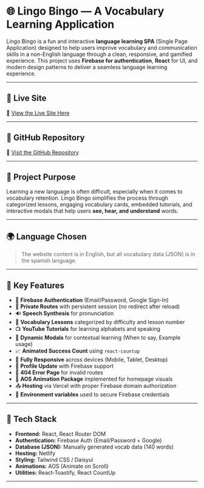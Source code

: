 # 🌐 Lingo Bingo — A Vocabulary Learning Application

Lingo Bingo is a fun and interactive **language learning SPA** (Single Page Application) designed to help users improve vocabulary and communication skills in a non-English language through a clean, responsive, and gamified experience. This project uses **Firebase for authentication**, **React** for UI, and modern design patterns to deliver a seamless language learning experience.

---

## 🚀 Live Site
🔗 [View the Live Site Here](https://shiny-pony-64f7d4.netlify.app/)

---

## 📁 GitHub Repository
🔗 [Visit the GitHub Repository](https://github.com/Habiburnik/Assignment-9)

---

## 🎯 Project Purpose

Learning a new language is often difficult, especially when it comes to vocabulary retention. Lingo Bingo simplifies the process through categorized lessons, engaging vocabulary cards, embedded tutorials, and interactive modals that help users **see, hear, and understand** words.

---

## 🌍 Language Chosen

> The website content is in English, but all vocabulary data (JSON) is in the spanish language.

---

## 🧩 Key Features

- 🔐 **Firebase Authentication** (Email/Password, Google Sign-In)
- 🔄 **Private Routes** with persistent session (no redirect after reload)
- 🔊 **Speech Synthesis** for pronunciation
- 🧠 **Vocabulary Lessons** categorized by difficulty and lesson number
- 📺 **YouTube Tutorials** for learning alphabets and speaking
- 🧾 **Dynamic Modals** for contextual learning (When to say, Example usage)
- 📈 **Animated Success Count** using `react-countup`
- 📱 **Fully Responsive** across devices (Mobile, Tablet, Desktop)
- 📝 **Profile Update** with Firebase support
- 🧪 **404 Error Page** for invalid routes
- 🎨 **AOS Animation Package** implemented for homepage visuals
- 📤 **Hosting** via Vercel with proper Firebase domain authorization
- 🔐 **Environment variables** used to secure Firebase credentials

---

## 🧪 Tech Stack

- **Frontend:** React, React Router DOM
- **Authentication:** Firebase Auth (Email/Password + Google)
- **Database (JSON):** Manually generated vocab data (140 words)
- **Hosting:** Netlify
- **Styling:** Tailwind CSS / Daisyui  
- **Animations:** AOS (Animate on Scroll)
- **Utilities:** React-Toastify, React CountUp

---
